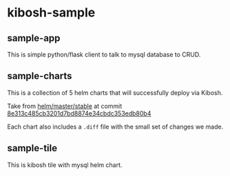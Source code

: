 # kibosh-sample

## sample-app 
This is simple python/flask client to talk to mysql database to CRUD. 


## sample-charts
This is a collection of 5 helm charts that will successfully deploy via Kibosh.

Take from [helm/master/stable](https://github.com/helm/charts/tree/master/stable)
at commit [8e313c485cb3201d7bd8874e34cbdc353edb80b4](https://github.com/helm/charts/commit/8e313c485cb3201d7bd8874e34cbdc353edb80b4)

Each chart also includes a `.diff` file with the small set of changes we made.

## sample-tile
This is kibosh tile with mysql helm chart. 
